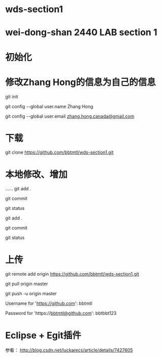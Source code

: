# wds-section1
# wei-dong-shan 2440 LAB section 1

# 初始化
# 修改Zhang Hong的信息为自己的信息
git init

git config --global user.name Zhang Hong

git config --global user.email zhang.hong.canada@gmail.com

# 下载
git clone https://github.com/bbtmtl/wds-section1.git

# 本地修改、增加
......
git add .

git commit

git status

git add .

git commit

git status

# 上传
git remote add origin https://github.com/bbtmtl/wds-section1.git

git pull origin  master

git push -u origin master

  Username for 'https://github.com': bbtmtl

  Password for 'https://bbtmtl@github.com': bbtbbt123

# Eclipse + Egit插件
参看： http://blog.csdn.net/luckarecs/article/details/7427605
